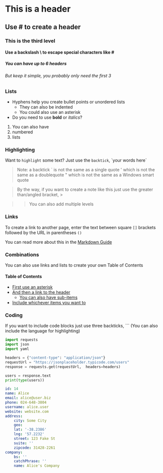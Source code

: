 # This is a header
## Use \# to create a header 
### This is the third level
#### Use a backslash \ to escape special characters like \#
##### You can have up to 6 headers
###### But keep it simple, you probably only need the first 3

### Lists
- Hyphens help you create bullet points or unordered lists
  - They can also be indented 
  * You could also use an asterisk
- Do you need to use **bold** or *italics*?


1. You can also have
2. numbered 
3. lists

### Highlighting 
Want to `highlight` some text? Just use the `backtick`, \`your words here\`

> Note: a backtick \` is not the same as a single quote \' which is not the same as a doublequote \" which is not the same as a Windows smart quote 

> By the way, if you want to create a note like this just use the greater than/angled bracket, \>

>> You can also add multiple levels

### Links
To create a link to another page, enter the text between square `[]` brackets followed by the URL in parentheses `()`

You can read more about this in the [Markdown Guide](https://www.markdownguide.org/)

### Combinations
You can also use links and lists to create your own Table of Contents

#### Table of Contents 
* [First use an asterisk](#this-is-a-header)
* [And then a link to the header](#use--to-create-a-header)
  * [You can also have sub-items](#note-that--wont-print-but--will)
* [Include whichever items you want to](#use-a-backslash--to-escape-special-characters-like)

### Coding
If you want to include code blocks just use three backticks, \``` (You can also include the language for highlighting)

```python
import requests
import json
import yaml

headers = {"content-type": "application/json"}
requestUrl = "https://jsonplaceholder.typicode.com/users"
response = requests.get(requestUrl,  headers=headers)

users = response.text
print(type(users))
```

```yaml
id: 14
name: Alice
email: alice@user.biz
phone: 024-648-3804
username: alice.user
website: website.com
address:
    city: Some City
    geo:
    lat: '-38.2386'
    lng: '57.2232'
    street: 123 Fake St
    suite: ''
    zipcode: 31428-2261
company:
    bs: ''
    catchPhrase: ''
    name: Alice's Company

```
